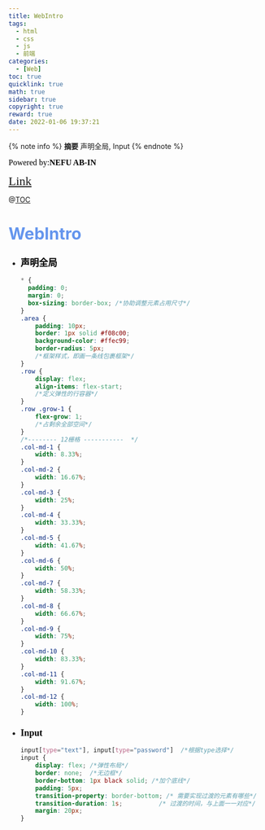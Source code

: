 ```yaml
---
title: WebIntro
tags:
  - html
  - css
  - js
  - 前端
categories:
  - [Web]
toc: true
quicklink: true
math: true
sidebar: true
copyright: true
reward: true
date: 2022-01-06 19:37:21
---
```

{% note info %}
**摘要**
声明全局, Input
{% endnote %}
<!-- more -->
<font color=#000000	size=3 face=楷体>Powered by:**NEFU AB-IN**</font>

<font color=#FFA500 size=5 face=楷体>[Link](https://github.com/bwhyman/web-course)</font>

@[TOC](文章目录)	

# <font color=#6495ED size=6 >WebIntro</font>

* ### <font color=#000000 size=4 face=粗体>声明全局</font>

  ```css
  * {
  	padding: 0;
  	margin: 0;
  	box-sizing: border-box; /*协助调整元素占用尺寸*/
  }
  .area {
      padding: 10px;
      border: 1px solid #f08c00;
      background-color: #ffec99;
      border-radius: 5px;
      /*框架样式，即画一条线包裹框架*/
  }
  .row {
      display: flex;
      align-items: flex-start;
      /*定义弹性的行容器*/
  }
  .row .grow-1 {
      flex-grow: 1;
      /*占剩余全部空间*/
  }
  /*-------- 12栅格 -----------  */
  .col-md-1 {
      width: 8.33%;
  }
  .col-md-2 {
      width: 16.67%;
  }
  .col-md-3 {
      width: 25%;
  }
  .col-md-4 {
      width: 33.33%;
  }
  .col-md-5 {
      width: 41.67%;
  }
  .col-md-6 {
      width: 50%;
  }
  .col-md-7 {
      width: 58.33%;
  }
  .col-md-8 {
      width: 66.67%;
  }
  .col-md-9 {
      width: 75%;
  }
  .col-md-10 {
      width: 83.33%;
  }
  .col-md-11 {
      width: 91.67%;
  }
  .col-md-12 {
      width: 100%;
  }
  ```

* ### <font color=#000000 size=4 face=粗体>Input</font>

  ```css
  input[type="text"], input[type="password"]  /*根据type选择*/
  input {
      display: flex; /*弹性布局*/	
      border: none;  /*无边框*/
      border-bottom: 1px black solid; /*加个底线*/
      padding: 5px;
      transition-property: border-bottom; /* 需要实现过渡的元素有哪些*/
      transition-duration: 1s;			/* 过渡的时间，与上面一一对应*/
      margin: 20px;
  }		
  ```
